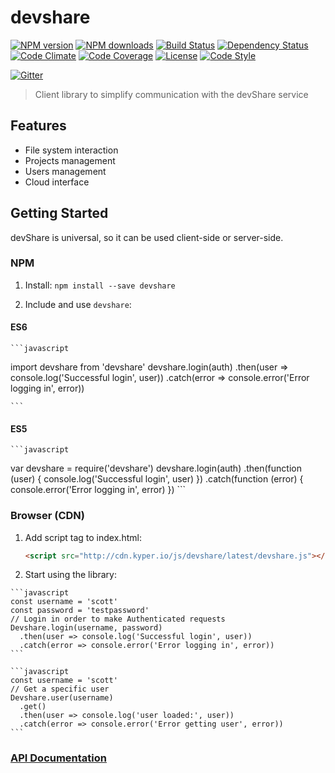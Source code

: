 # devshare

[![NPM version][npm-image]][npm-url]
[![NPM downloads][npm-downloads-image]][npm-url]
[![Build Status][travis-image]][travis-url]
[![Dependency Status][daviddm-image]][daviddm-url]
[![Code Climate][climate-image]][climate-url]
[![Code Coverage][coverage-image]][coverage-url]
[![License][license-image]][license-url]
[![Code Style][code-style-image]][code-style-url]

[![Gitter][gitter-image]][gitter-url]

>Client library to simplify communication with the devShare service

## Features

* File system interaction
* Projects management
* Users management
* Cloud interface

## Getting Started

devShare is universal, so it can be used client-side or server-side.

### NPM
1. Install: `npm install --save devshare`

2. Include and use `devshare`:

  #### ES6
    ```javascript
  import devshare from 'devshare'
  devshare.login(auth)
    .then(user => console.log('Successful login', user))
    .catch(error => console.error('Error logging in', error))

    ```

  #### ES5
    ```javascript
  var devshare = require('devshare')
  devshare.login(auth)
    .then(function (user) {
      console.log('Successful login', user)
    })
    .catch(function (error) {
      console.error('Error logging in', error)
    })
    ```

### Browser (CDN)
  1. Add script tag to index.html:

      ```html
      <script src="http://cdn.kyper.io/js/devshare/latest/devshare.js"></script>
      ```

  2. Start using the library:

    ```javascript
    const username = 'scott'
    const password = 'testpassword'
    // Login in order to make Authenticated requests
    Devshare.login(username, password)
      .then(user => console.log('Successful login', user))
      .catch(error => console.error('Error logging in', error))
    ```

    ```javascript
    const username = 'scott'
    // Get a specific user
    Devshare.user(username)
      .get()
      .then(user => console.log('user loaded:', user))
      .catch(error => console.error('Error getting user', error))
    ```

### [API Documentation](https://kypertech.gitbooks.io/devshare/content/)


[npm-image]: https://img.shields.io/npm/v/devshare.svg?style=flat-square
[npm-url]: https://npmjs.org/package/devshare
[npm-downloads-image]: https://img.shields.io/npm/dm/devshare.svg?style=flat-square
[travis-image]: https://img.shields.io/travis/KyperTech/devshare/master.svg?style=flat-square
[travis-url]: https://travis-ci.org/KyperTech/devshare
[daviddm-image]: https://img.shields.io/david/KyperTech/devshare.svg?style=flat-square
[daviddm-url]: https://david-dm.org/KyperTech/devshare
[climate-image]: https://img.shields.io/codeclimate/github/KyperTech/devshare.svg?style=flat-square
[climate-url]: https://codeclimate.com/github/KyperTech/devshare
[coverage-image]: https://img.shields.io/codeclimate/coverage/github/KyperTech/devshare.svg?style=flat-square
[coverage-url]: https://codeclimate.com/github/KyperTech/devshare
[license-image]: https://img.shields.io/npm/l/devshare.svg?style=flat-square
[license-url]: https://github.com/KyperTech/devshare/blob/master/LICENSE
[code-style-image]: https://img.shields.io/badge/code%20style-standard-brightgreen.svg?style=flat-square
[code-style-url]: http://standardjs.com/

[gitter-image]: https://img.shields.io/gitter/room/nwjs/nw.js.svg?style=flat-square
[gitter-url]: https://gitter.im/KyperTech/devshare
